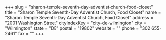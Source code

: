+++
slug = "sharon-temple-seventh-day-adventist-church-food-closet"
title = "Sharon Temple Seventh-Day Adventist Church, Food Closet"
name = "Sharon Temple Seventh-Day Adventist Church, Food Closet"
address = "2001 Washington Street"
cityIndexKey = "city-de-wilmington"
city = "Wilmington"
state = "DE"
postal = "19802"
website = ""
phone = "302 655-2461"
fax = ""
+++
